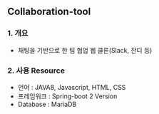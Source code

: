 ## Collaboration-tool
### 1. 개요
- 채팅을 기반으로 한 팀 협업 웹 클론(Slack, 잔디 등)
### 2. 사용 Resource
- 언어 : JAVA8, Javascript, HTML, CSS 
- 프레임워크 : Spring-boot 2 Version
- Database : MariaDB
